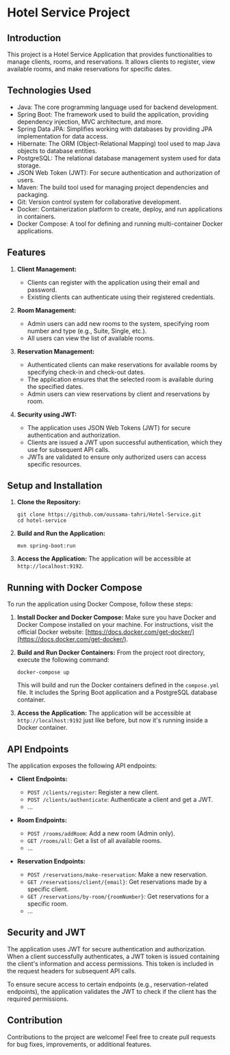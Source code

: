 # Hotel Service Project

## Introduction

This project is a Hotel Service Application that provides functionalities to manage clients, rooms, and reservations. It allows clients to register, view available rooms, and make reservations for specific dates.

## Technologies Used

- Java: The core programming language used for backend development.
- Spring Boot: The framework used to build the application, providing dependency injection, MVC architecture, and more.
- Spring Data JPA: Simplifies working with databases by providing JPA implementation for data access.
- Hibernate: The ORM (Object-Relational Mapping) tool used to map Java objects to database entities.
- PostgreSQL: The relational database management system used for data storage.
- JSON Web Token (JWT): For secure authentication and authorization of users.
- Maven: The build tool used for managing project dependencies and packaging.
- Git: Version control system for collaborative development.
- Docker: Containerization platform to create, deploy, and run applications in containers.
- Docker Compose: A tool for defining and running multi-container Docker applications.

## Features

1. **Client Management:**
    - Clients can register with the application using their email and password.
    - Existing clients can authenticate using their registered credentials.

2. **Room Management:**
    - Admin users can add new rooms to the system, specifying room number and type (e.g., Suite, Single, etc.).
    - All users can view the list of available rooms.

3. **Reservation Management:**
    - Authenticated clients can make reservations for available rooms by specifying check-in and check-out dates.
    - The application ensures that the selected room is available during the specified dates.
    - Admin users can view reservations by client and reservations by room.

4. **Security using JWT:**
    - The application uses JSON Web Tokens (JWT) for secure authentication and authorization.
    - Clients are issued a JWT upon successful authentication, which they use for subsequent API calls.
    - JWTs are validated to ensure only authorized users can access specific resources.

## Setup and Installation

1. **Clone the Repository:**
   ```
   git clone https://github.com/oussama-tahri/Hotel-Service.git
   cd hotel-service
   ```

2. **Build and Run the Application:**
   ```
   mvn spring-boot:run
   ```

3. **Access the Application:**
   The application will be accessible at `http://localhost:9192`.

## Running with Docker Compose

To run the application using Docker Compose, follow these steps:

1. **Install Docker and Docker Compose:**
   Make sure you have Docker and Docker Compose installed on your machine. For instructions, visit the official Docker website: [https://docs.docker.com/get-docker/](https://docs.docker.com/get-docker/).

2. **Build and Run Docker Containers:**
   From the project root directory, execute the following command:
   ```
   docker-compose up
   ```
   This will build and run the Docker containers defined in the `compose.yml` file. It includes the Spring Boot application and a PostgreSQL database container.

3. **Access the Application:**
   The application will be accessible at `http://localhost:9192` just like before, but now it's running inside a Docker container.

## API Endpoints

The application exposes the following API endpoints:

- **Client Endpoints:**
    - `POST /clients/register`: Register a new client.
    - `POST /clients/authenticate`: Authenticate a client and get a JWT.
    - ...

- **Room Endpoints:**
    - `POST /rooms/addRoom`: Add a new room (Admin only).
    - `GET /rooms/all`: Get a list of all available rooms.
    - ...

- **Reservation Endpoints:**
    - `POST /reservations/make-reservation`: Make a new reservation.
    - `GET /reservations/client/{email}`: Get reservations made by a specific client.
    - `GET /reservations/by-room/{roomNumber}`: Get reservations for a specific room.
    - ...

## Security and JWT

The application uses JWT for secure authentication and authorization. When a client successfully authenticates, a JWT token is issued containing the client's information and access permissions. This token is included in the request headers for subsequent API calls.

To ensure secure access to certain endpoints (e.g., reservation-related endpoints), the application validates the JWT to check if the client has the required permissions.

## Contribution

Contributions to the project are welcome! Feel free to create pull requests for bug fixes, improvements, or additional features.